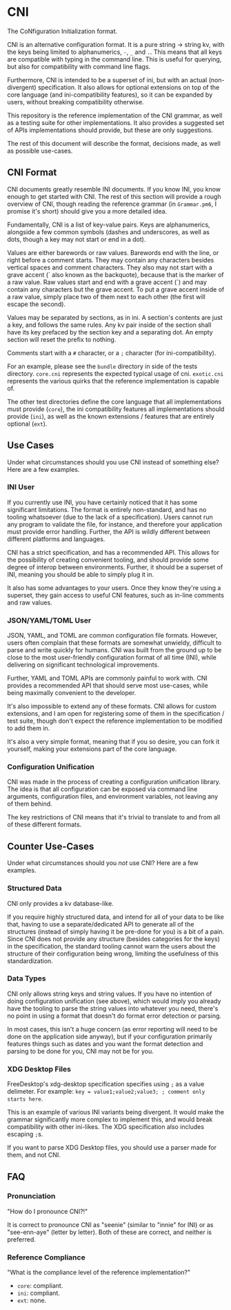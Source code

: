 # CNI
The CoNfiguration Initialization format.

CNI is an alternative configuration format.
It is a pure string -> string kv, with the keys being limited to alphanumerics, `-`, `_` and `.`.
This means that all keys are compatible with typing in the command line.
This is useful for querying, but also for compatibility with command line flags.

Furthermore, CNI is intended to be a superset of ini, but with an actual (non-divergent) specification.
It also allows for optional extensions on top of the core language (and ini-compatibility features),
so it can be expanded by users, without breaking compatibility otherwise.

This repository is the reference implementation of the CNI grammar, as well as a testing suite for other implementations.
It also provides a suggested set of APIs implementations should provide, but these are only suggestions.

The rest of this document will describe the format, decisions made, as well as possible use-cases.

## CNI Format
CNI documents greatly resemble INI documents.
If you know INI, you know enough to get started with CNI.
The rest of this section will provide a rough overview of CNI,
though reading the reference grammar (in `Grammar.pm6`, I promise it's short) should give you a more detailed idea.

Fundamentally, CNI is a list of key-value pairs.
Keys are alphanumerics, alongside a few common symbols
(dashes and underscores, as well as dots, though a key may not start or end in a dot).

Values are either barewords or raw values.
Barewords end with the line, or right before a comment starts.
They may contain any characters besides vertical spaces and comment characters.
They also may not start with a grave accent (\` also known as the backquote), because that is the marker of a raw value.
Raw values start and end with a grave accent (\`) and may contain any characters but the grave accent.
To put a grave accent inside of a raw value, simply place two of them next to each other (the first will escape the second).

Values may be separated by sections, as in ini.
A section's contents are just a key, and follows the same rules.
Any kv pair inside of the section shall have its key prefaced by the section key and a separating dot.
An empty section will reset the prefix to nothing.

Comments start with a `#` character, or a `;` character (for ini-compatibility).

For an example, please see the `bundle` directory in side of the tests directory.
`core.cni` represents the expected typical usage of cni.
`exotic.cni` represents the various quirks that the reference implementation is capable of.

The other test directories define the core language that all implementations must provide (`core`),
the ini compatibility features all implementations should provide (`ini`),
as well as the known extensions / features that are entirely optional (`ext`).

## Use Cases
Under what circumstances should you use CNI instead of something else?
Here are a few examples.

### INI User
If you currently use INI, you have certainly noticed that it has some significant limitations.
The format is entirely non-standard, and has no tooling whatsoever (due to the lack of a specification).
Users cannot run any program to validate the file, for instance, and therefore your application must provide error handling.
Further, the API is wildly different between different platforms and languages.

CNI has a strict specification, and has a recommended API.
This allows for the possibility of creating convenient tooling, and should provide some degree of interop between environments.
Further, it should be a superset of INI, meaning you should be able to simply plug it in.

It also has some advantages to your users.
Once they know they're using a superset, they gain access to useful CNI features,
such as in-line comments and raw values.

### JSON/YAML/TOML User
JSON, YAML, and TOML are common configuration file formats.
However, users often complain that these formats are somewhat unwieldy, difficult to parse and write quickly for humans.
CNI was built from the ground up to be close to the most user-friendly configuration format of all time (INI),
while delivering on significant technological improvements.

Further, YAML and TOML APIs are commonly painful to work with.
CNI provides a recommended API that should serve most use-cases, while being maximally convenient to the developer.

It's also impossible to extend any of these formats.
CNI allows for custom extensions, and I am open for registering some of them in the specification / test suite,
though don't expect the reference implementation to be modified to add them in.

It's also a very simple format, meaning that if you so desire, you can fork it yourself,
making your extensions part of the core language.

### Configuration Unification
CNI was made in the process of creating a configuration unification library.
The idea is that all configuration can be exposed via
command line arguments, configuration files, and environment variables,
not leaving any of them behind.

The key restrictions of CNI means that it's trivial to translate to and from all of these different formats.

## Counter Use-Cases
Under what circumstances should you *not* use CNI?
Here are a few examples.

### Structured Data
CNI only provides a kv database-like.

If you require highly structured data, and intend for all of your data to be like that,
having to use a separate/dedicated API to generate all of the structures
(instead of simply having it be pre-done for you) is a bit of a pain.
Since CNI does not provide any structure (besides categories for the keys) in the specification,
the standard tooling cannot warn the users about the structure of their configuration being wrong,
limiting the usefulness of this standardization.

### Data Types
CNI only allows string keys and string values.
If you have no intention of doing configuration unification (see above),
which would imply you already have the tooling to parse the string values into whatever you need,
there's no point in using a format that doesn't do format error detection or parsing.

In most cases, this isn't a huge concern
(as error reporting will need to be done on the application side anyway),
but if your configuration primarily features things such as dates
and you want the format detection and parsing to be done for you,
CNI may not be for you.

### XDG Desktop Files
FreeDesktop's xdg-desktop specification specifies using `;` as a value delimeter.
For example: `key = value1;value2;value3; ; comment only starts here`.

This is an example of various INI variants being divergent.
It would make the grammar significantly more complex to implement this, and would break compatibility with other ini-likes.
The XDG specification also includes escaping `;`s.

If you want to parse XDG Desktop files, you should use a parser made for them, and not CNI.

## FAQ
### Pronunciation
"How do I pronounce CNI?!"

It is correct to pronounce CNI as "seenie" (similar to "innie" for INI) or as "see-enn-aye" (letter by letter).
Both of these are correct, and neither is preferred.

### Reference Compliance
"What is the compliance level of the reference implementation?"

* `core`: compliant.
* `ini`: compliant.
* `ext`: none.
